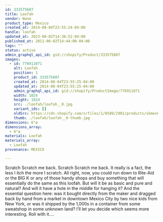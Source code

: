 ```yaml
---
id: 333575607
title: Loofah
vendor: None
product_type: Mexico
created_at: 2014-08-04T23:55:24-04:00
handle: loofah
updated_at: 2023-08-02T14:36:52-04:00
published_at: 2011-06-02T14:44:00-04:00
tags: ""
status: active
admin_graphql_api_id: gid://shopify/Product/333575607
images:
  - id: 776911071
    alt: Loofah
    position: 1
    product_id: 333575607
    created_at: 2014-08-04T23:55:25-04:00
    updated_at: 2014-08-04T23:55:25-04:00
    admin_graphql_api_id: gid://shopify/ProductImage/776911071
    width: 1024
    height: 1024
    src: ./loofah/loofah__0.jpg
    variant_ids: []
    oldSrc: https://cdn.shopify.com/s/files/1/0589/2901/products/skmex0060.tif.jpeg?v=1407210925
    thumb: ./loofah/loofah__0-thumb.jpg
dimensions: 6"ø
dimensions_array:
  - 6"ø
materials: Loofah
materials_array:
  - Loofah
provenance: MEXICO

---
```


Scratch Scratch me back. Scratch Scratch me back. It really is a fact, the less I itch the more I scratch. All right, now, you could run down to Rite-Aid or the BIG K or any of those handy shops and buy something that will essentially do the same as this loofah. But will it be as basic and pure and natural? And will it have a hole in the middle for hanging it? And the essential question here: was it bought directly from the maker and dragged back by hand from a market in downtown Mexico City by two nice kids from New York, or was it shipped by the 1,000s in a container from some sweatshop in some unknown land? I’ll let you decide which seems more interesting. Roll with it….